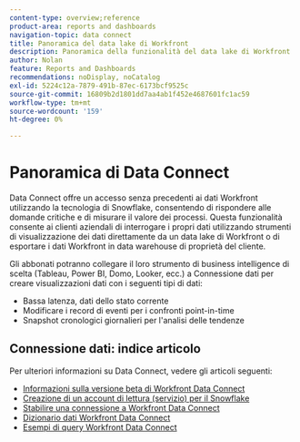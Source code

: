 ```yaml
---
content-type: overview;reference
product-area: reports and dashboards
navigation-topic: data connect
title: Panoramica del data lake di Workfront
description: Panoramica della funzionalità del data lake di Workfront
author: Nolan
feature: Reports and Dashboards
recommendations: noDisplay, noCatalog
exl-id: 5224c12a-7879-491b-87ec-6173bcf9525c
source-git-commit: 16809b2d1801dd7aa4ab1f452e4687601fc1ac59
workflow-type: tm+mt
source-wordcount: '159'
ht-degree: 0%

---
```


# Panoramica di Data Connect

Data Connect offre un accesso senza precedenti ai dati Workfront utilizzando la tecnologia di Snowflake, consentendo di rispondere alle domande critiche e di misurare il valore dei processi. Questa funzionalità consente ai clienti aziendali di interrogare i propri dati utilizzando strumenti di visualizzazione dei dati direttamente da un data lake di Workfront o di esportare i dati Workfront in data warehouse di proprietà del cliente.

Gli abbonati potranno collegare il loro strumento di business intelligence di scelta (Tableau, Power BI, Domo, Looker, ecc.) a Connessione dati per creare visualizzazioni dati con i seguenti tipi di dati:

* Bassa latenza, dati dello stato corrente
* Modificare i record di eventi per i confronti point-in-time
* Snapshot cronologici giornalieri per l&#39;analisi delle tendenze

## Connessione dati: indice articolo

Per ulteriori informazioni su Data Connect, vedere gli articoli seguenti:

* [Informazioni sulla versione beta di Workfront Data Connect](/help/quicksilver/product-announcements/betas/data-lake-beta/data-lake-beta-information.md)
* [Creazione di un account di lettura (servizio) per il Snowflake](/help/quicksilver/reports-and-dashboards/data-lake/create-a-reader-account.md)
* [Stabilire una connessione a Workfront Data Connect](/help/quicksilver/reports-and-dashboards/data-lake/share-data-externally.md)
* [Dizionario dati Workfront Data Connect](/help/quicksilver/reports-and-dashboards/data-lake/data-dictionary.md)
* [Esempi di query Workfront Data Connect](/help/quicksilver/reports-and-dashboards/data-lake/basic-query-examples.md)

